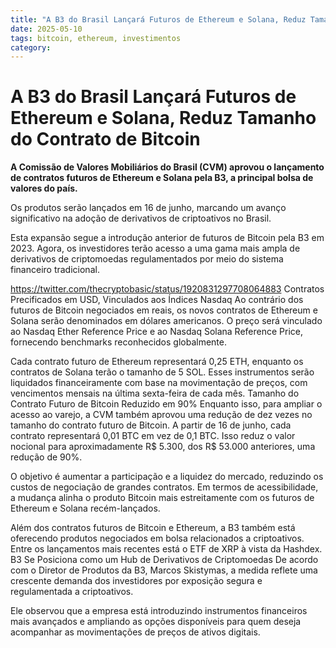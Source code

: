 ```yaml
---
title: "A B3 do Brasil Lançará Futuros de Ethereum e Solana, Reduz Tamanho do Contrato de Bitcoin"
date: 2025-05-10
tags: bitcoin, ethereum, investimentos
category: 
---
```


# A B3 do Brasil Lançará Futuros de Ethereum e Solana, Reduz Tamanho do Contrato de Bitcoin

**A Comissão de Valores Mobiliários do Brasil (CVM) aprovou o lançamento de contratos futuros de Ethereum e Solana pela B3, a principal bolsa de valores do país.**

Os produtos serão lançados em 16 de junho, marcando um avanço significativo na adoção de derivativos de criptoativos no Brasil.

Esta expansão segue a introdução anterior de futuros de Bitcoin pela B3 em 2023. Agora, os investidores terão acesso a uma gama mais ampla de derivativos de criptomoedas regulamentados por meio do sistema financeiro tradicional.

https://twitter.com/thecryptobasic/status/1920831297708064883
Contratos Precificados em USD, Vinculados aos Índices Nasdaq
Ao contrário dos futuros de Bitcoin negociados em reais, os novos contratos de Ethereum e Solana serão denominados em dólares americanos. O preço será vinculado ao Nasdaq Ether Reference Price e ao Nasdaq Solana Reference Price, fornecendo benchmarks reconhecidos globalmente.

Cada contrato futuro de Ethereum representará 0,25 ETH, enquanto os contratos de Solana terão o tamanho de 5 SOL. Esses instrumentos serão liquidados financeiramente com base na movimentação de preços, com vencimentos mensais na última sexta-feira de cada mês.
Tamanho do Contrato Futuro de Bitcoin Reduzido em 90%
Enquanto isso, para ampliar o acesso ao varejo, a CVM também aprovou uma redução de dez vezes no tamanho do contrato futuro de Bitcoin. A partir de 16 de junho, cada contrato representará 0,01 BTC em vez de 0,1 BTC. Isso reduz o valor nocional para aproximadamente R$ 5.300, dos R$ 53.000 anteriores, uma redução de 90%.

O objetivo é aumentar a participação e a liquidez do mercado, reduzindo os custos de negociação de grandes contratos. Em termos de acessibilidade, a mudança alinha o produto Bitcoin mais estreitamente com os futuros de Ethereum e Solana recém-lançados.

Além dos contratos futuros de Bitcoin e Ethereum, a B3 também está oferecendo produtos negociados em bolsa relacionados a criptoativos. Entre os lançamentos mais recentes está o ETF de XRP à vista da Hashdex.
B3 Se Posiciona como um Hub de Derivativos de Criptomoedas
De acordo com o Diretor de Produtos da B3, Marcos Skistymas, a medida reflete uma crescente demanda dos investidores por exposição segura e regulamentada a criptoativos.

Ele observou que a empresa está introduzindo instrumentos financeiros mais avançados e ampliando as opções disponíveis para quem deseja acompanhar as movimentações de preços de ativos digitais.
